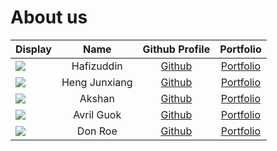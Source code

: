 # About us


Display |     Name      |              Github Profile               | Portfolio 
--------|:-------------:|:-----------------------------------------:|:---------:
![](https://via.placeholder.com/100.png?text=Photo) |  Hafizuddin   | [Github](https://github.com/hafizuddin-a) | [Portfolio](team/hafizuddin-a.md)
![](https://via.placeholder.com/100.png?text=Photo) | Heng Junxiang |       [Github](https://github.com/)       | [Portfolio](docs/team/johndoe.md)
![](https://via.placeholder.com/100.png?text=Photo) |    Akshan     |       [Github](https://github.com/)       | [Portfolio](docs/team/johndoe.md)
![](https://via.placeholder.com/100.png?text=Photo) |  Avril Guok   |   [Github](https://github.com/avrilgk)    | [Portfolio](team/avrilgk.md)
![](https://via.placeholder.com/100.png?text=Photo) |    Don Roe    |       [Github](https://github.com/)       | [Portfolio](docs/team/johndoe.md)


